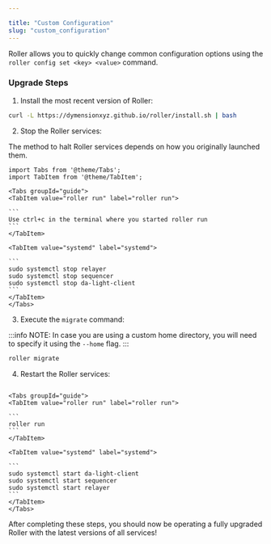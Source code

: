 ```yaml
---

title: "Custom Configuration"
slug: "custom_configuration"
---
```


Roller allows you to quickly change common configuration options using the `roller config set <key> <value>` command.

### Upgrade Steps

1. Install the most recent version of Roller:

```sh
curl -L https://dymensionxyz.github.io/roller/install.sh | bash
```

2. Stop the Roller services:

The method to halt Roller services depends on how you originally launched them.

````mdx-code-block
import Tabs from '@theme/Tabs';
import TabItem from '@theme/TabItem';

<Tabs groupId="guide">
<TabItem value="roller run" label="roller run">

```
Use ctrl+c in the terminal where you started roller run
```
</TabItem>

<TabItem value="systemd" label="systemd">

```
sudo systemctl stop relayer
sudo systemctl stop sequencer
sudo systemctl stop da-light-client
```
</TabItem>
</Tabs>
````

3. Execute the `migrate` command:

:::info NOTE:
In case you are using a custom home directory, you will need to specify it using the `--home` flag.
:::
```sh
roller migrate
```

4. Restart the Roller services:

````mdx-code-block

<Tabs groupId="guide">
<TabItem value="roller run" label="roller run">

```
roller run
```
</TabItem>

<TabItem value="systemd" label="systemd">

```
sudo systemctl start da-light-client
sudo systemctl start sequencer
sudo systemctl start relayer
```
</TabItem>
</Tabs>
````

After completing these steps, you should now be operating a fully upgraded Roller with the latest versions of all services!